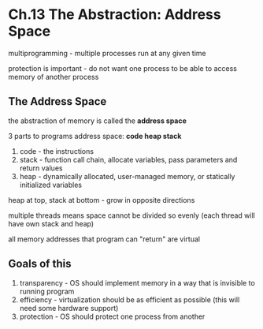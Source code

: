 # Ch.13 The Abstraction: Address Space

multiprogramming - multiple processes run at any given time

protection is important - do not want one process to be able to access memory of another process

## The Address Space

the abstraction of memory is called the **address space**

3 parts to programs address space: **code heap stack**
1. code - the instructions
2. stack - function call chain, allocate variables, pass parameters and return values
3. heap - dynamically allocated, user-managed memory, or statically initialized variables

heap at top, stack at bottom - grow in opposite directions

multiple threads means space cannot be divided so evenly (each thread will have own stack and heap)

all memory addresses that program can "return" are virtual

## Goals of this

1. transparency - OS should implement memory in a way that is invisible to running program
2. efficiency - virtualization should be as efficient as possible (this will need some hardware support)
3. protection - OS should protect one process from another



